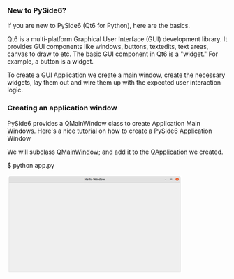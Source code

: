 ### New to PySide6?
If you are new to PySide6 (Qt6 for Python), here are the basics.

Qt6 is a multi-platform Graphical User Interface (GUI) development library. 
It provides GUI components like windows, buttons, textedits, text areas, canvas to draw to etc.
The basic GUI component in Qt6 is a "widget." For example, a button is a widget.

To create a GUI Application we create a main window, create the necessary widgets, lay them out and wire them up with the expected user interaction logic.

### Creating an application window
PySide6 provides a QMainWindow class to create Application Main Windows. Here's a nice [tutorial](https://doc.qt.io/qtforpython-6/tutorials/datavisualize/add_mainwindow.html?highlight=qmainwindow) on how to create a PySide6 Application Window

We will subclass [QMainWindow](MainWindow.py); and add it to the [QApplication](app.py) we created.

$ python app.py <br>

<img src="../images/02_helloWindow.png" width="400" height="225">
